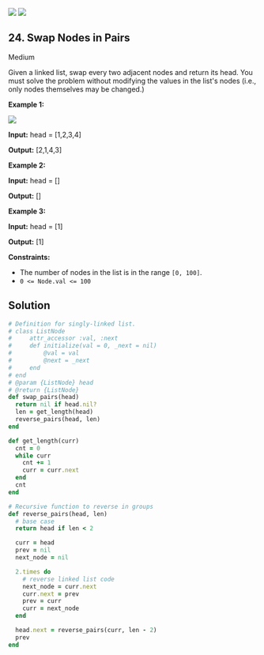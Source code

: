 [![](https://img.shields.io/github/stars/javadev/LeetCode-in-All?label=Stars&style=flat-square)](https://github.com/javadev/LeetCode-in-All)
[![](https://img.shields.io/github/forks/javadev/LeetCode-in-All?label=Fork%20me%20on%20GitHub%20&style=flat-square)](https://github.com/javadev/LeetCode-in-All/fork)

## 24\. Swap Nodes in Pairs

Medium

Given a linked list, swap every two adjacent nodes and return its head. You must solve the problem without modifying the values in the list's nodes (i.e., only nodes themselves may be changed.)

**Example 1:**

![](https://assets.leetcode.com/uploads/2020/10/03/swap_ex1.jpg)

**Input:** head = [1,2,3,4]

**Output:** [2,1,4,3] 

**Example 2:**

**Input:** head = []

**Output:** [] 

**Example 3:**

**Input:** head = [1]

**Output:** [1] 

**Constraints:**

*   The number of nodes in the list is in the range `[0, 100]`.
*   `0 <= Node.val <= 100`

## Solution

```ruby
# Definition for singly-linked list.
# class ListNode
#     attr_accessor :val, :next
#     def initialize(val = 0, _next = nil)
#         @val = val
#         @next = _next
#     end
# end
# @param {ListNode} head
# @return {ListNode}
def swap_pairs(head)
  return nil if head.nil?
  len = get_length(head)
  reverse_pairs(head, len)
end

def get_length(curr)
  cnt = 0
  while curr
    cnt += 1
    curr = curr.next
  end
  cnt
end

# Recursive function to reverse in groups
def reverse_pairs(head, len)
  # base case
  return head if len < 2

  curr = head
  prev = nil
  next_node = nil

  2.times do
    # reverse linked list code
    next_node = curr.next
    curr.next = prev
    prev = curr
    curr = next_node
  end

  head.next = reverse_pairs(curr, len - 2)
  prev
end
```